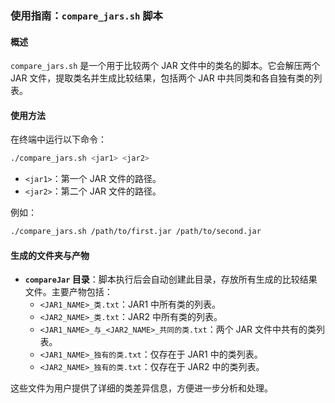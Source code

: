 ### 使用指南：`compare_jars.sh` 脚本

#### 概述
`compare_jars.sh` 是一个用于比较两个 JAR 文件中的类名的脚本。它会解压两个 JAR 文件，提取类名并生成比较结果，包括两个 JAR 中共同类和各自独有类的列表。

#### 使用方法
在终端中运行以下命令：
```bash
./compare_jars.sh <jar1> <jar2>
```
- `<jar1>`：第一个 JAR 文件的路径。
- `<jar2>`：第二个 JAR 文件的路径。

例如：
```bash
./compare_jars.sh /path/to/first.jar /path/to/second.jar
```

#### 生成的文件夹与产物

- **`compareJar` 目录**：脚本执行后会自动创建此目录，存放所有生成的比较结果文件。主要产物包括：
  - `<JAR1_NAME>_类.txt`：JAR1 中所有类的列表。
  - `<JAR2_NAME>_类.txt`：JAR2 中所有类的列表。
  - `<JAR1_NAME>_与_<JAR2_NAME>_共同的类.txt`：两个 JAR 文件中共有的类列表。
  - `<JAR1_NAME>_独有的类.txt`：仅存在于 JAR1 中的类列表。
  - `<JAR2_NAME>_独有的类.txt`：仅存在于 JAR2 中的类列表。

这些文件为用户提供了详细的类差异信息，方便进一步分析和处理。